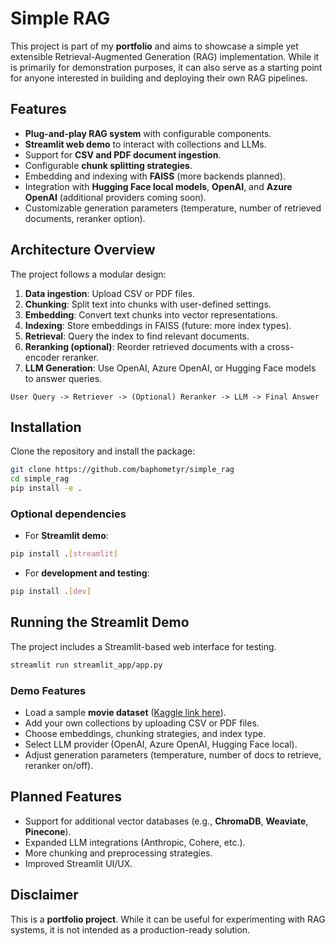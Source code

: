 # Simple RAG

This project is part of my **portfolio** and aims to showcase a simple yet extensible Retrieval-Augmented Generation (RAG) implementation. While it is primarily for demonstration purposes, it can also serve as a starting point for anyone interested in building and deploying their own RAG pipelines.

## Features

* **Plug-and-play RAG system** with configurable components.
* **Streamlit web demo** to interact with collections and LLMs.
* Support for **CSV and PDF document ingestion**.
* Configurable **chunk splitting strategies**.
* Embedding and indexing with **FAISS** (more backends planned).
* Integration with **Hugging Face local models**, **OpenAI**, and **Azure OpenAI** (additional providers coming soon).
* Customizable generation parameters (temperature, number of retrieved documents, reranker option).

## Architecture Overview

The project follows a modular design:

1. **Data ingestion**: Upload CSV or PDF files.
2. **Chunking**: Split text into chunks with user-defined settings.
3. **Embedding**: Convert text chunks into vector representations.
4. **Indexing**: Store embeddings in FAISS (future: more index types).
5. **Retrieval**: Query the index to find relevant documents.
6. **Reranking (optional)**: Reorder retrieved documents with a cross-encoder reranker.
7. **LLM Generation**: Use OpenAI, Azure OpenAI, or Hugging Face models to answer queries.

```
User Query -> Retriever -> (Optional) Reranker -> LLM -> Final Answer
```

## Installation

Clone the repository and install the package:

```bash
git clone https://github.com/baphometyr/simple_rag
cd simple_rag
pip install -e .
```

### Optional dependencies

* For **Streamlit demo**:

```bash
pip install .[streamlit]
```

* For **development and testing**:

```bash
pip install .[dev]
```

## Running the Streamlit Demo

The project includes a Streamlit-based web interface for testing.

```bash
streamlit run streamlit_app/app.py
```

### Demo Features

* Load a sample **movie dataset** ([Kaggle link here](https://www.kaggle.com/datasets/rounakbanik/the-movies-dataset/data?select=keywords.csv)).
* Add your own collections by uploading CSV or PDF files.
* Choose embeddings, chunking strategies, and index type.
* Select LLM provider (OpenAI, Azure OpenAI, Hugging Face local).
* Adjust generation parameters (temperature, number of docs to retrieve, reranker on/off).

## Planned Features

* Support for additional vector databases (e.g., **ChromaDB**, **Weaviate**, **Pinecone**).
* Expanded LLM integrations (Anthropic, Cohere, etc.).
* More chunking and preprocessing strategies.
* Improved Streamlit UI/UX.

## Disclaimer

This is a **portfolio project**. While it can be useful for experimenting with RAG systems, it is not intended as a production-ready solution.
